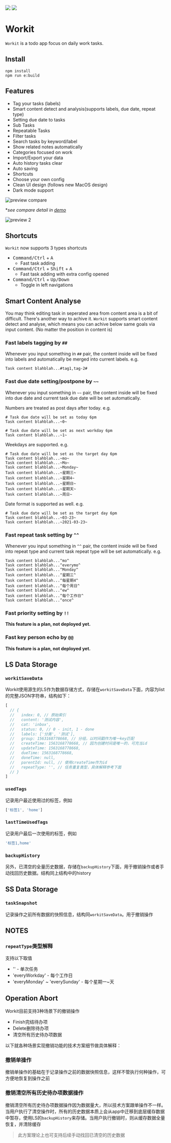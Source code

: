 
![](https://img.shields.io/github/package-json/v/youngbeen/workit) ![](https://img.shields.io/github/license/youngbeen/workit) 

# Workit

`Workit` is a todo app focus on daily work tasks.

## Install

```shell
npm install
npm run e:build
```

## Features

* Tag your tasks (labels)
* Smart content detect and analysis(supports labels, due date, repeat type)
* Setting due date to tasks
* Sub Tasks
* Repeatable Tasks
* Filter tasks
* Search tasks by keyword/label
* Show related notes automatically
* Categories focused on work
* Import/Export your data
* Auto history tasks clear
* Auto saving
* Shortcuts
* Choose your own config
* Clean UI design (follows new MacOS design)
* Dark mode support

![preview compare](./docs/assets/compare.png)

**see compare detail in [demo](https://youngbeen.github.io/index/index.html#/workitcompare)*

![preview 2](./docs/assets/2.png)

## Shortcuts

`Workit` now supports 3 types shortcuts

* <kbd>Command/Ctrl</kbd> + <kbd>A</kbd>
  * Fast task adding
* <kbd>Command/Ctrl</kbd> + <kbd>Shift</kbd> + <kbd>A</kbd>
  * Fast task adding with extra config opened
* <kbd>Command/Ctrl</kbd> + <kbd>Up/Down</kbd>
  * Toggle in left navigations

## Smart Content Analyse

You may think editing task in seperated area from content area is a bit of difficult. There's another way to achive it. `Workit` supports smart content detect and analyse, which means you can achive below same goals via input content. (No matter the position in content is)

### Fast labels tagging by `##`

Whenever you input something in `##` pair, the content inside will be fixed into labels and automatically be merged into current labels. e.g.

```string
Task content blahblah...#tag1,tag-2#
```

### Fast due date setting/postpone by `~~`

Whenever you input something in `~~` pair, the content inside will be fixed into due date and current task due date will be set automatically.

Numbers are treated as post days after today. e.g.

```string
# Task due date will be set as today 6pm
Task content blahblah...~0~

# Task due date will be set as next workday 6pm
Task content blahblah...~1~
```

Weekdays are supported. e.g.

```string
# Task due date will be set as the target day 6pm
Task content blahblah...~mo~
Task content blahblah...~Mo~
Task content blahblah...~Monday~
Task content blahblah...~星期三~
Task content blahblah...~星期4~
Task content blahblah...~星期日~
Task content blahblah...~星期天~
Task content blahblah...~周日~
```

Date format is supported as well. e.g.

```string
# Task due date will be set as the target day 6pm
Task content blahblah...~03-23~
Task content blahblah...~2021-03-23~
```

### Fast repeat task setting by `^^`

Whenever you input something in `^^` pair, the content inside will be fixed into repeat type and current task repeat type will be set automatically. e.g.

```string
Task content blahblah...^mo^
Task content blahblah...^everymo^
Task content blahblah...^Monday^
Task content blahblah...^星期三^
Task content blahblah...^每星期4^
Task content blahblah...^每个周日^
Task content blahblah...^ew^
Task content blahblah...^每个工作日^
Task content blahblah...^once^
```

### Fast priority setting by `!!`

**This feature is a plan, not deployed yet.**

### Fast key person echo by `@@`

**This feature is a plan, not deployed yet.**

## LS Data Storage

### `workitSaveData`

Workit使用源生的LS作为数据存储方式，存储在`workitSaveData`下面，内容为list的完整JSON字符串，结构如下：

```javascript
[
  // {
  //   index: 0, // 原始索引
  //   content: '测试内容',
  //   cat: 'inbox',
  //   status: 0, // 0 - init, 1 - done
  //   labels: ['分类', '测试'],
  //   group: 1563168778668, // 分组，以时间戳作为唯一key匹配
  //   createTime: 1563168778668, // 因为创建时间是唯一的，可充当id
  //   updateTime: 1563168778668,
  //   dueTime: 1563168778668,
  //   doneTime: null,
  //   parentId: null, // 使用createTime作为id
  //   repeatType: '', // 任务重复类型，具体解释参考下面
  // }
]
```

### `usedTags`

记录用户最近使用过的标签，例如

```javascript
['标签1', 'home']
```

### `lastTimeUsedTags`

记录用户最后一次使用的标签，例如

```javascript
'标签1,home'
```

### `backupHistory`

另外，已清空的全量历史数据，存储在`backupHistory`下面，用于撤销操作或者手动找回历史数据。结构同上结构中的history

## SS Data Storage

### `taskSnapshot`

记录操作之前所有数据的快照信息，结构同`workitSaveData`。用于撤销操作

## NOTES

### `repeatType`类型解释

支持以下取值

* '' - 单次任务
* 'everyWorkday' - 每个工作日
* 'everyMonday' ~ 'everySunday' - 每个星期一~天

## Operation Abort

Workit目前支持3种场景下的撤销操作

* Finish完结待办项
* Delete删除待办项
* 清空所有历史待办项数据

以下就各种场景实现撤销功能的技术方案细节做具体解释：

### 撤销单操作

撤销单操作的基础在于记录操作之前的数据快照信息，这样不管执行何种操作，可方便地恢复到操作之前

### 撤销清空所有历史待办项数据操作

撤销清空所有历史待办项数据操作因为数据量大，所以技术方案跟单操作不一样。当用户执行了清空操作时，所有的历史数据本质上会从app中迁移到底层缓存数据中暂存，使用LS的`backupHistory`来存储。当用户执行撤销时，则从缓存数据全量恢复，并清除缓存

> 此方案理论上也可支持后续手动找回已清空的历史数据